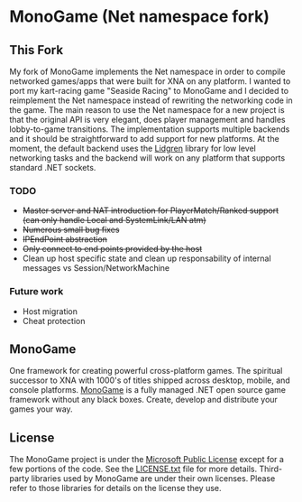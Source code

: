 # MonoGame (Net namespace fork)

## This Fork

My fork of MonoGame implements the Net namespace in order to compile networked games/apps that were built for XNA on any platform. I wanted to port my kart-racing game "Seaside Racing" to MonoGame and I decided to reimplement the Net namespace instead of rewriting the networking code in the game. The main reason to use the Net namespace for a new project is that the original API is very elegant, does player management and handles lobby-to-game transitions. The implementation supports multiple backends and it should be straightforward to add support for new platforms. At the moment, the default backend uses the [Lidgren](https://github.com/lidgren/lidgren-network-gen3) library for low level networking tasks and the backend will work on any platform that supports standard .NET sockets.

### TODO
* ~~Master server and NAT introduction for PlayerMatch/Ranked support (can only handle Local and SystemLink/LAN atm)~~
* ~~Numerous small bug fixes~~
* ~~IPEndPoint abstraction~~
* ~~Only connect to end points provided by the host~~
* Clean up host specific state and clean up responsability of internal messages vs Session/NetworkMachine

### Future work
* Host migration
* Cheat protection

## MonoGame

One framework for creating powerful cross-platform games.  The spiritual successor to XNA with 1000's of titles shipped across desktop, mobile, and console platforms.  [MonoGame](http://www.monogame.net/) is a fully managed .NET open source game framework without any black boxes.  Create, develop and distribute your games your way.

## License

The MonoGame project is under the [Microsoft Public License](https://opensource.org/licenses/MS-PL) except for a few portions of the code.  See the [LICENSE.txt](LICENSE.txt) file for more details.  Third-party libraries used by MonoGame are under their own licenses.  Please refer to those libraries for details on the license they use.

